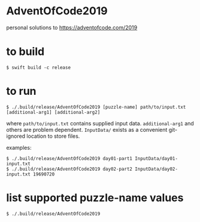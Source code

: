 # AdventOfCode2019

personal solutions to https://adventofcode.com/2019

# to build

```
$ swift build -c release
```

# to run

```
$ ./.build/release/AdventOfCode2019 [puzzle-name] path/to/input.txt [additional-arg1] [additional-arg2]
```

where `path/to/input.txt` contains supplied input data. `additional-arg1` and others are problem dependent. `InputData/` exists as a convenient git-ignored location to store files.

examples:

```
$ ./.build/release/AdventOfCode2019 day01-part1 InputData/day01-input.txt
$ ./.build/release/AdventOfCode2019 day02-part2 InputData/day02-input.txt 19690720
```

# list supported puzzle-name values

```
$ ./.build/release/AdventOfCode2019
```

